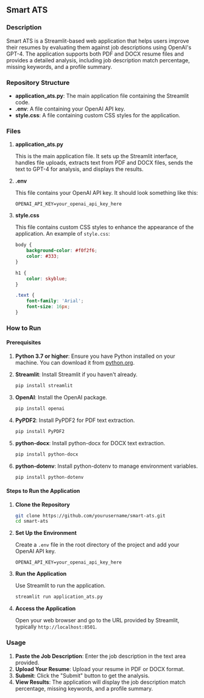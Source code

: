 
## Smart ATS

### Description

Smart ATS is a Streamlit-based web application that helps users improve their resumes by evaluating them against job descriptions using OpenAI's GPT-4. The application supports both PDF and DOCX resume files and provides a detailed analysis, including job description match percentage, missing keywords, and a profile summary.

### Repository Structure

- **application_ats.py**: The main application file containing the Streamlit code.
- **.env**: A file containing your OpenAI API key.
- **style.css**: A file containing custom CSS styles for the application.

### Files

1. **application_ats.py**

   This is the main application file. It sets up the Streamlit interface, handles file uploads, extracts text from PDF and DOCX files, sends the text to GPT-4 for analysis, and displays the results.

2. **.env**

   This file contains your OpenAI API key. It should look something like this:

   ```
   OPENAI_API_KEY=your_openai_api_key_here
   ```

3. **style.css**

   This file contains custom CSS styles to enhance the appearance of the application. An example of `style.css`:

   ```css
   body {
       background-color: #f0f2f6;
       color: #333;
   }

   h1 {
       color: skyblue;
   }

   .text {
       font-family: 'Arial';
       font-size: 16px;
   }
   ```

### How to Run

#### Prerequisites

1. **Python 3.7 or higher**: Ensure you have Python installed on your machine. You can download it from [python.org](https://www.python.org/).

2. **Streamlit**: Install Streamlit if you haven't already.

   ```sh
   pip install streamlit
   ```

3. **OpenAI**: Install the OpenAI package.

   ```sh
   pip install openai
   ```

4. **PyPDF2**: Install PyPDF2 for PDF text extraction.

   ```sh
   pip install PyPDF2
   ```

5. **python-docx**: Install python-docx for DOCX text extraction.

   ```sh
   pip install python-docx
   ```

6. **python-dotenv**: Install python-dotenv to manage environment variables.

   ```sh
   pip install python-dotenv
   ```

#### Steps to Run the Application

1. **Clone the Repository**

   ```sh
   git clone https://github.com/yourusername/smart-ats.git
   cd smart-ats
   ```

2. **Set Up the Environment**

   Create a `.env` file in the root directory of the project and add your OpenAI API key.

   ```
   OPENAI_API_KEY=your_openai_api_key_here
   ```

3. **Run the Application**

   Use Streamlit to run the application.

   ```sh
   streamlit run application_ats.py
   ```

4. **Access the Application**

   Open your web browser and go to the URL provided by Streamlit, typically `http://localhost:8501`.

### Usage

1. **Paste the Job Description**: Enter the job description in the text area provided.
2. **Upload Your Resume**: Upload your resume in PDF or DOCX format.
3. **Submit**: Click the "Submit" button to get the analysis.
4. **View Results**: The application will display the job description match percentage, missing keywords, and a profile summary.


